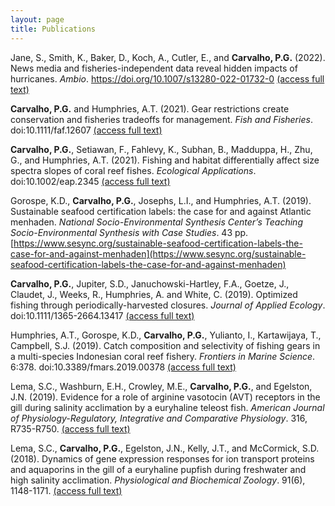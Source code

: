 ```yaml
---
layout: page
title: Publications
---
```


Jane, S., Smith, K., Baker, D., Koch, A., Cutler, E., and **Carvalho, P.G.** (2022). News media and fisheries-independent data reveal hidden impacts of hurricanes. *Ambio*. https://doi.org/10.1007/s13280-022-01732-0 [(access full text)](JaneEtAl2022.pdf)

**Carvalho, P.G.** and Humphries, A.T. (2021). Gear restrictions create conservation and fisheries tradeoffs for management. *Fish and Fisheries*. doi:10.1111/faf.12607 [(access full text)](CarvalhoEtAl2021b.pdf)

**Carvalho, P.G.**, Setiawan, F., Fahlevy, K., Subhan, B., Madduppa, H., Zhu, G., and Humphries, A.T. (2021). Fishing and habitat differentially affect size spectra slopes of coral reef fishes. *Ecological Applications*. doi:10.1002/eap.2345 [(access full text)](CarvalhoEtAl2021a.pdf)

Gorospe, K.D., **Carvalho, P.G.**, Josephs, L.I., and Humphries, A.T. (2019). Sustainable seafood certification labels: the case for and against Atlantic menhaden. *National Socio-Environmental Synthesis Center’s Teaching Socio-Environmental Synthesis with Case Studies*. 43 pp. [https://www.sesync.org/sustainable-seafood-certification-labels-the-case-for-and-against-menhaden](https://www.sesync.org/sustainable-seafood-certification-labels-the-case-for-and-against-menhaden)

**Carvalho, P.G.**, Jupiter, S.D., Januchowski-Hartley, F.A., Goetze, J., Claudet, J., Weeks, R., Humphries, A. and White, C. (2019). Optimized fishing through periodically-harvested closures. *Journal of Applied Ecology*. doi:10.1111/1365-2664.13417 [(access full text)](CarvalhoEtAl_2019.pdf)

Humphries, A.T., Gorospe, K.D., **Carvalho, P.G.**, Yulianto, I., Kartawijaya, T., Campbell, S.J. (2019). Catch composition and selectivity of fishing gears in a multi-species Indonesian coral reef fishery. *Frontiers in Marine Science*. 6:378. doi:10.3389/fmars.2019.00378 [(access full text)](HumphriesEtAl_2019.pdf)

Lema, S.C., Washburn, E.H., Crowley, M.E., **Carvalho, P.G.**, and Egelston, J.N. (2019). Evidence for a role of arginine vasotocin (AVT) receptors in the gill during salinity acclimation by a euryhaline teleost fish. *American Journal of Physiology-Regulatory, Integrative and Comparative Physiology*. 316, R735-R750. [(access full text)](LemaEtAl_2018b.pdf)

Lema, S.C., **Carvalho, P.G.**, Egelston, J.N., Kelly, J.T., and McCormick, S.D. (2018). Dynamics of gene expression responses for ion transport proteins and aquaporins in the gill of a euryhaline pupfish during freshwater and high salinity acclimation. *Physiological and Biochemical Zoology*. 91(6), 1148-1171. [(access full text)](LemaEtAl_2018a.pdf)
